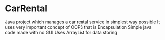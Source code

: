 # CarRental
Java project which manages a car rental service in simplest way possible
It uses very important concept of OOPS that is Encapsulation
Simple java code made with no GUI 
Uses ArrayList for data storing
